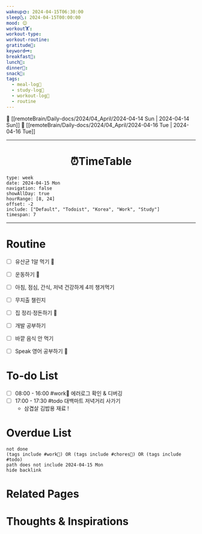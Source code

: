 ```yaml
---
wakeup🌞: 2024-04-15T06:30:00
sleep🌜: 2024-04-15T00:00:00
mood: 😌
workout🏋️: 
workout-type: 
workout-routine: 
gratitude🙏: 
keyword🗝️: 
breakfast🍳: 
lunch🍚: 
dinner🥗: 
snack🍬: 
tags:
  - meal-log📝
  - study-log📓
  - workout-log💪
  - routine
---
```


🔺 [[remoteBrain/Daily-docs/2024/04_April/2024-04-14 Sun | 2024-04-14 Sun]]
🔻 [[remoteBrain/Daily-docs/2024/04_April/2024-04-16 Tue | 2024-04-16 Tue]]
___
<h1> <center>⏰TimeTable </center> </h1>

```gEvent
type: week
date: 2024-04-15 Mon
navigation: false
showAllDay: true
hourRange: [8, 24]
offset: -2
include: ["Default", "Todoist", "Korea", "Work", "Study"]
timespan: 7
```

--- 


# Routine 

- [ ] 유산균 1알 먹기 🔼 
- [ ] 운동하기 🔼
- [ ] 아침, 점심, 간식, 저녁 건강하게 4끼 챙겨먹기
- [ ] 무지출 챌린지 
- [ ] 집 정리·정돈하기 🔼
- [ ] 개발 공부하기
- [ ] 바깥 음식 안 먹기 
- [ ] Speak 영어 공부하기 🔼 


# To-do List

- [ ] 08:00 - 16:00 #work💼 에러로그 확인 & 디버깅
- [ ] 17:00 - 17:30 #todo 대백마트 저녁거리 사가기 
	- 삼겹살 김밥용 재료 ! 

# Overdue List
```tasks
not done
(tags include #work💼) OR (tags include #chores🧺) OR (tags include #todo)
path does not include 2024-04-15 Mon
hide backlink
```

# Related Pages



# Thoughts & Inspirations

